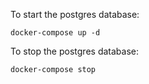 To start the postgres database:

    docker-compose up -d

To stop the postgres database:

    docker-compose stop